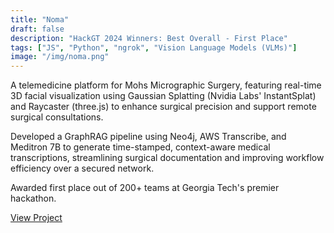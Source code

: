 ```yaml
---
title: "Noma"
draft: false
description: "HackGT 2024 Winners: Best Overall - First Place"
tags: ["JS", "Python", "ngrok", "Vision Language Models (VLMs)"]
image: "/img/noma.png"
---
```


A telemedicine platform for Mohs Micrographic Surgery, featuring real-time 3D facial visualization using Gaussian Splatting
(Nvidia Labs' InstantSplat) and Raycaster (three.js) to enhance surgical precision and support remote surgical consultations.

Developed a GraphRAG pipeline using Neo4j, AWS Transcribe, and Meditron 7B to generate time-stamped, context-aware
medical transcriptions, streamlining surgical documentation and improving workflow efficiency over a secured network.

Awarded first place out of 200+ teams at Georgia Tech's premier hackathon.

<a href="https://bit.ly/47V9ft2" target="_blank" rel="noopener">View Project</a> 
